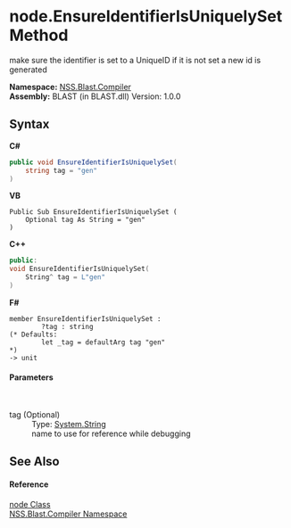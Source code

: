 # node.EnsureIdentifierIsUniquelySet Method 
 

make sure the identifier is set to a UniqueID if it is not set a new id is generated

**Namespace:**&nbsp;<a href="26a25caa-f50b-92ad-f15c-dbb9db1493ae.md">NSS.Blast.Compiler</a><br />**Assembly:**&nbsp;BLAST (in BLAST.dll) Version: 1.0.0

## Syntax

**C#**<br />
``` C#
public void EnsureIdentifierIsUniquelySet(
	string tag = "gen"
)
```

**VB**<br />
``` VB
Public Sub EnsureIdentifierIsUniquelySet ( 
	Optional tag As String = "gen"
)
```

**C++**<br />
``` C++
public:
void EnsureIdentifierIsUniquelySet(
	String^ tag = L"gen"
)
```

**F#**<br />
``` F#
member EnsureIdentifierIsUniquelySet : 
        ?tag : string 
(* Defaults:
        let _tag = defaultArg tag "gen"
*)
-> unit 

```


#### Parameters
&nbsp;<dl><dt>tag (Optional)</dt><dd>Type: <a href="https://docs.microsoft.com/dotnet/api/system.string" target="_blank" rel="noopener noreferrer">System.String</a><br />name to use for reference while debugging</dd></dl>

## See Also


#### Reference
<a href="7dc9b7e9-64ad-f224-ae1a-4e6639739f56.md">node Class</a><br /><a href="26a25caa-f50b-92ad-f15c-dbb9db1493ae.md">NSS.Blast.Compiler Namespace</a><br />